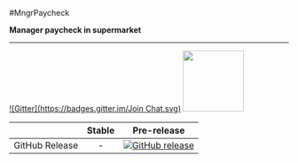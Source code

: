 #MngrPaycheck

__Manager paycheck in supermarket__

----------------
[![Gitter](https://badges.gitter.im/Join Chat.svg)](https://gitter.im/AndrewGumenyuk/ManagerPaycheck)
<a href="https://ci.appveyor.com/project/AndrewGumenyuk/ManagerPaycheck" width="110">
  <image src="https://ci.appveyor.com/api/projects/status/github//AndrewGumenyuk/ManagerPaycheck " width="110">
</a>

||Stable|Pre-release|
|:--:|:--:|:--:|
|GitHub Release|-|[![GitHub release](https://img.shields.io/github/release/andrewgumenyuk/managerpaycheck.svg)](https://github.com/AndrewGumenyuk/ManagerPaycheck/releases/latest)|
